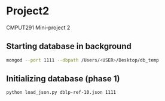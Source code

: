 # Project2
CMPUT291 Mini-project 2

## Starting database in background
```bash
mongod --port 1111 --dbpath /Users/<USER>/Desktop/db_temp
```

## Initializing database (phase 1)
```bash
python load_json.py dblp-ref-10.json 1111 
```
